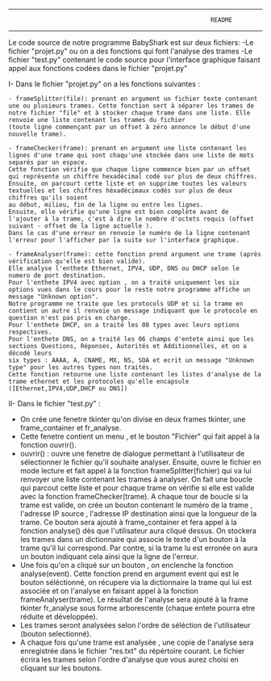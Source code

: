------------------------------------------------------------------------------------------------------------------------------
                                                            README
------------------------------------------------------------------------------------------------------------------------------

Le code source de notre programme BabyShark est sur deux fichiers:
-Le fichier "projet.py" ou on a des fonctions qui font l'analyse des trames
-Le fichier "test.py" contenant le code source pour l'interface graphique faisant appel aux fonctions codées dans le fichier "projet.py"

I- Dans le fichier "projet.py" on a les fonctions suivantes : 

    - frameSplitter(file): prenant en argument un fichier texte contenant une ou plusieurs trames. Cette fonction sert à séparer les trames de
    notre fichier "file" et à stocker chaque trame dans une liste. Elle renvoie une liste contenant les trames du fichier
    (toute ligne commençant par un offset à zéro annonce le début d'une nouvelle trame).

    - frameChecker(frame): prenant en argument une liste contenant les lignes d'une trame qui sont chaqu'une stockée dans une liste de mots separés par un espace.
    Cette fonction vérifie que chaque ligne commence bien par un offset qui représente un chiffre hexadécimal codé sur plus de deux chiffres.
    Ensuite, on parcourt cette liste et on supprime toutes les valeurs textuelles et les chiffres héxadécimaux codés sur plus de deux chiffres qu'ils soient
    au début, milieu, fin de la ligne ou entre les lignes.
    Ensuite, elle vérifie qu'une ligne est bien complète avant de l'ajouter à la trame, c'est à dire le nombre d'octets requis (offset suivant - offset de la ligne actuelle ).
    Dans le cas d'une erreur on renvoie le numéro de la ligne contenant l'erreur pour l'afficher par la suite sur l'interface graphique.

    - frameAnalyser(frame): cette fonction prend argument une trame (après vérification qu'elle est bien valide).
    Elle analyse l'enthete Ethernet, IPV4, UDP, DNS ou DHCP selon le numero de port destination.
    Pour l'enthete IPV4 avec option , on a traité uniquement les six options vues dans le cours pour le reste notre programme affiche un message "Unknown option".
    Notre programme ne traite que les protocols UDP et si la trame en contient un autre il renvoie un message indiquant que le protocole en question n'est pas pris en charge.
    Pour l'enthete DHCP, on a traité les 08 types avec leurs options respectives.
    Pour l'enthete DNS, on a traité les 06 champs d'entete ainsi que les sections Questions, Réponses, Autorités et Additionnelles, et on a décodé leurs
    six types : AAAA, A, CNAME, MX, NS, SOA et ecrit un message "Unknown type" pour les autres types non traités.
    Cette fonction retourne une liste contenant les listes d'analyse de la trame ethernet et les protocoles qu'elle encapsule ([Ethernet,IPV4,UDP,DHCP ou DNS])



II- Dans le fichier "test.py" :
   - On crée une fenetre tkinter qu'on divise en deux frames tkinter, une frame_container et fr_analyse.
   - Cette fenetre contient un menu , et le bouton "Fichier" qui fait appel à la fonction ouvrir().
   - ouvrir() : ouvre une fenetre de dialogue permettant à l'utilisateur de sélectionner le fichier qu'il souhaite analyser. Ensuite, ouvre le fichier en mode lecture 
    et fait appel à la fonction frameSplitter(fichier) qui va lui renvoyer une liste contenant les trames à analyser. On fait une boucle qui parcout cette liste
    et pour chaque trame on vérifie si elle est valide avec la fonction frameChecker(trame). A chaque tour de boucle si la trame est valide, on crée un bouton contenant le numéro de la trame , l'adresse IP source , l'adresse IP destination
    ainsi que la longueur de la trame. Ce bouton sera ajouté à frame_container et fera appel à la fonction analyse() dès que l'utilisateur aura cliqué dessus.
    On stockera les trames dans un dictionnaire qui associe le texte d'un bouton à la trame qu'il lui correspond.
    Par contre, si la trame lu est erronée on aura un bouton indiquant cela ainsi que la ligne de l'erreur.
   - Une fois qu'on a cliqué sur un bouton , on enclenche la fonction analyse(event). Cette fonction prend en argument event qui est le bouton séléctionné, 
    on récupere via la dictionnaire la trame qui lui est associée et on l'analyse en faisant appel à la fonction frameAnalyser(trame).
    Le résultat de l'analyse sera ajouté à la frame tkinter fr_analyse sous forme arborescente (chaque entete pourra etre réduite et développée). 
   - Les trames seront analysées selon l'ordre de séléction de l'utilisateur (bouton selectionné).
   - A chaque fois qu'une trame est analysée , une copie de l'analyse sera enregistrée dans le fichier "res.txt" du répértoire courant.
    Le fichier écrira les trames selon l'ordre d'analyse que vous aurez choisi en cliquant sur les boutons.


    